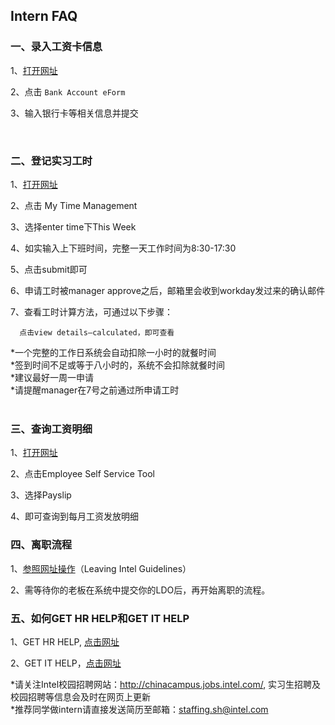 
##  Intern FAQ

### 一、录入工资卡信息

1、[打开网址](https://employeecontent.intel.com/content/entrypage/5df1791b-e554-4e04-b7ff-8b353276b3b8.html)
 
2、点击 `Bank Account eForm`

3、输入银行卡等相关信息并提交

       
 
###  二、登记实习工时

1、[打开网址](https://www.myworkday.com/intel/d/home.htmld)

2、点击 My Time Management
 
3、选择enter time下This Week

4、如实输入上下班时间，完整一天工作时间为8:30-17:30
 
5、点击submit即可

6、申请工时被manager approve之后，邮箱里会收到workday发过来的确认邮件

7、查看工时计算方法，可通过以下步骤：

      点击view details—calculated，即可查看
 

*一个完整的工作日系统会自动扣除一小时的就餐时间      
*签到时间不足或等于八小时的，系统不会扣除就餐时间      
*建议最好一周一申请      
*请提醒manager在7号之前通过所申请工时     
 
        
         
         
###  三、查询工资明细

1、[打开网址](https://employeecontent.intel.com/content/entrypage/5df1791b-e554-4e04-b7ff-8b353276b3b8.html)
 
2、点击Employee Self Service Tool
 
3、选择Payslip
 
4、即可查询到每月工资发放明细      
         
         
         
          
                  
 
###  四、离职流程

1、[参照网址操作](https://employeecontent.intel.com/content/hr/data-mgmt/leaving/leaving-intel-guidelines.html)（Leaving Intel Guidelines）

2、需等待你的老板在系统中提交你的LDO后，再开始离职的流程。      
      
      

        
                
                    

###  五、如何GET HR HELP和GET IT HELP

1、GET HR HELP, [点击网址](https://employeecontent.intel.com/content/entrypage/619c77cd-b4d0-4788-9c64-d9897fd45751.html)

2、GET IT HELP，[点击网址](https://it.intel.com/#/)

*请关注Intel校园招聘网站：http://chinacampus.jobs.intel.com/, 实习生招聘及校园招聘等信息会及时在网页上更新      
*推荐同学做intern请直接发送简历至邮箱：staffing.sh@intel.com 



